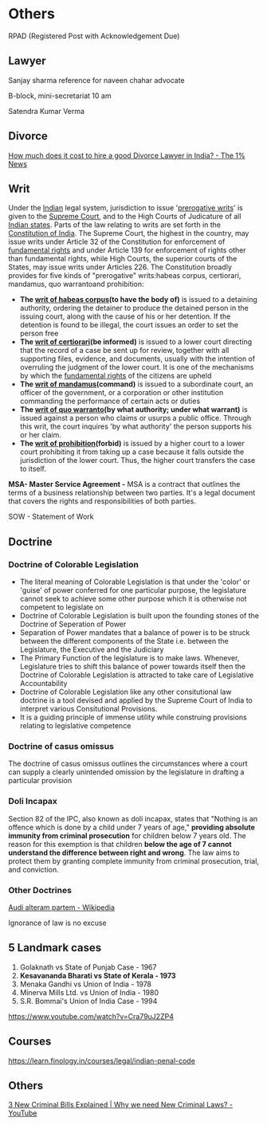 # Others

RPAD (Registered Post with Acknowledgement Due)

## Lawyer

Sanjay sharma reference for naveen chahar advocate

B-block, mini-secretariat 10 am

Satendra Kumar Verma

## Divorce

[How much does it cost to hire a good Divorce Lawyer in India? - The 1% News](https://news.onepercentclub.io/legal/how-much-does-it-cost-to-hire-a-good-divorce-lawyer-in-india/6003/)

## Writ

Under the [Indian](https://en.wikipedia.org/wiki/India) legal system, jurisdiction to issue '[prerogative writs](https://en.wikipedia.org/wiki/Prerogative_writ)' is given to the [Supreme Court](https://en.wikipedia.org/wiki/Supreme_Court_of_India), and to the High Courts of Judicature of all [Indian states](https://en.wikipedia.org/wiki/States_of_India). Parts of the law relating to writs are set forth in the [Constitution of India](https://en.wikipedia.org/wiki/Constitution_of_India). The Supreme Court, the highest in the country, may issue writs under Article 32 of the Constitution for enforcement of [fundamental rights](https://en.wikipedia.org/wiki/Fundamental_rights_in_India) and under Article 139 for enforcement of rights other than fundamental rights, while High Courts, the superior courts of the States, may issue writs under Articles 226. The Constitution broadly provides for five kinds of "prerogative" writs:habeas corpus, certiorari, mandamus, quo warrantoand prohibition:

- **The [writ of habeas corpus](https://en.wikipedia.org/wiki/Writ_of_habeas_corpus)(to have the body of)** is issued to a detaining authority, ordering the detainer to produce the detained person in the issuing court, along with the cause of his or her detention. If the detention is found to be illegal, the court issues an order to set the person free
- **The [writ of certiorari](https://en.wikipedia.org/wiki/Writ_of_certiorari)(be informed)** is issued to a lower court directing that the record of a case be sent up for review, together with all supporting files, evidence, and documents, usually with the intention of overruling the judgment of the lower court. It is one of the mechanisms by which the [fundamental rights](https://en.wikipedia.org/wiki/Fundamental_Rights_and_Directive_Principles_of_India) of the citizens are upheld
- **The [writ of mandamus](https://en.wikipedia.org/wiki/Writ_of_mandamus)(command)** is issued to a subordinate court, an officer of the government, or a corporation or other institution commanding the performance of certain acts or duties
- **The [writ of quo warranto](https://en.wikipedia.org/wiki/Writ_of_quo_warranto)(by what authority; under what warrant)** is issued against a person who claims or usurps a public office. Through this writ, the court inquires 'by what authority' the person supports his or her claim.
- **The [writ of prohibition](https://en.wikipedia.org/wiki/Writ_of_prohibition)(forbid)** is issued by a higher court to a lower court prohibiting it from taking up a case because it falls outside the jurisdiction of the lower court. Thus, the higher court transfers the case to itself.

**MSA- Master Service Agreement -** MSA is a contract that outlines the terms of a business relationship between two parties. It's a legal document that covers the rights and responsibilities of both parties.

SOW - Statement of Work

## Doctrine

### Doctrine of Colorable Legislation

- The literal meaning of Colorable Legislation is that under the 'color' or 'guise' of power conferred for one particular purpose, the legislature cannot seek to achieve some other purpose which it is otherwise not competent to legislate on
- Doctrine of Colorable Legislation is built upon the founding stones of the Doctrine of Seperation of Power
- Separation of Power mandates that a balance of power is to be struck between the different components of the State i.e. between the Legislature, the Executive and the Judiciary
- The Primary Function of the legislature is to make laws. Whenever, Legislature tries to shift this balance of power towards itself then the Doctrine of Colorable Legislation is attracted to take care of Legislative Accountability
- Doctrine of Colorable Legislation like any other consitutional law doctrine is a tool devised and applied by the Supreme Court of India to interpret various Consitutional Provisions.
- It is a guiding principle of immense utility while construing provisions relating to legislative competence

### Doctrine of casus omissus

The doctrine of casus omissus outlines the circumstances where a court can supply a clearly unintended omission by the legislature in drafting a particular provision

### Doli Incapax

Section 82 of the IPC, also known as doli incapax, states that "Nothing is an offence which is done by a child under 7 years of age," **providing absolute immunity from criminal prosecution** for children below 7 years old. The reason for this exemption is that children **below the age of 7 cannot understand the difference between right and wrong**. The law aims to protect them by granting complete immunity from criminal prosecution, trial, and conviction.

### Other Doctrines

[Audi alteram partem - Wikipedia](https://en.wikipedia.org/wiki/Audi_alteram_partem)

Ignorance of law is no excuse

## 5 Landmark cases

1. Golaknath vs State of Punjab Case - 1967
2. **Kesavananda Bharati vs State of Kerala - 1973**
3. Menaka Gandhi vs Union of India - 1978
4. Minerva Mills Ltd. vs Union of India - 1980
5. S.R. Bommai's Union of India Case - 1994

https://www.youtube.com/watch?v=Cra79uJ2ZP4

## Courses

https://learn.finology.in/courses/legal/indian-penal-code

## Others

[3 New Criminal Bills Explained | Why we need New Criminal Laws? - YouTube](https://www.youtube.com/watch?v=ny6HImdeCfE)
